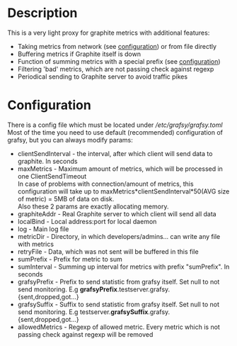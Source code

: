 # Description

This is a very light proxy for graphite metrics with additional features:
- Taking metrics from network (see [configuration](https://github.com/leoleovich/grafsy#configuration)) or from file directly
- Buffering metrics if Graphite itself is down
- Function of summing metrics with a special prefix (see [configuration](https://github.com/leoleovich/grafsy#configuration))
- Filtering 'bad' metrics, which are not passing check against regexp
- Periodical sending to Graphite server to avoid traffic pikes

# Configuration

There is a config file which must be located under */etc/grafsy/grafsy.toml*
Most of the time you need to use default (recommended) configuration of grafsy, but you can always modify params:
- clientSendInterval - the interval, after which client will send data to graphite. In seconds  
- maxMetrics - Maximum amount of metrics, which will be processed in one ClientSendTimeout  
    In case of problems with connection/amount of metrics, this configuration will take up to maxMetrics\*clientSendInterval\*50(AVG size of metric) = 5MB of data on disk.  
    Also these 2 params are exactly allocating memory.  
- graphiteAddr - Real Graphite server to which client will send all data
- localBind - Local address:port for local daemon
- log - Main log file
- metricDir - Directory, in which developers/admins... can write any file with metrics
- retryFile - Data, which was not sent will be buffered in this file
- sumPrefix - Prefix for metric to sum
- sumInterval - Summing up interval for metrics with prefix "sumPrefix". In seconds
- grafsyPrefix - Prefix to send statistic from grafsy itself. Set null to not send monitoring. E.g **grafsyPrefix**.testserver.grafsy.{sent,dropped,got...}
- grafsySuffix - Suffix to send statistic from grafsy itself. Set null to not send monitoring. E.g testserver.**grafsySuffix**.grafsy.{sent,dropped,got...}
- allowedMetrics - Regexp of allowed metric. Every metric which is not passing check against regexp will be removed
